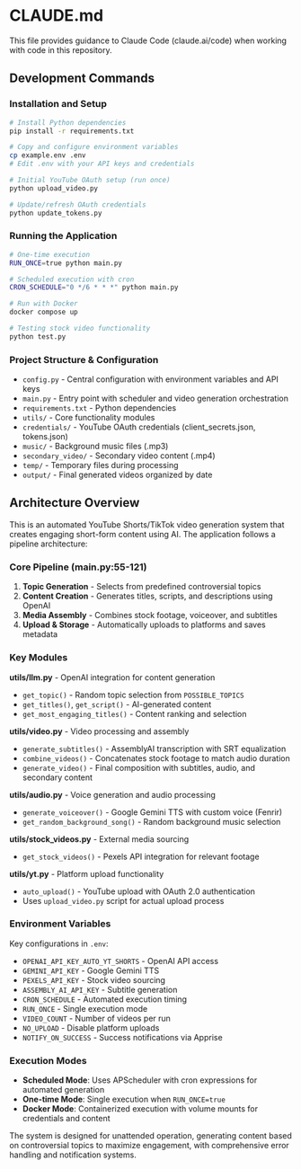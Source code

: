 # CLAUDE.md

This file provides guidance to Claude Code (claude.ai/code) when working with code in this repository.

## Development Commands

### Installation and Setup
```bash
# Install Python dependencies
pip install -r requirements.txt

# Copy and configure environment variables
cp example.env .env
# Edit .env with your API keys and credentials

# Initial YouTube OAuth setup (run once)
python upload_video.py

# Update/refresh OAuth credentials
python update_tokens.py
```

### Running the Application
```bash
# One-time execution
RUN_ONCE=true python main.py

# Scheduled execution with cron
CRON_SCHEDULE="0 */6 * * *" python main.py

# Run with Docker
docker compose up

# Testing stock video functionality
python test.py
```

### Project Structure & Configuration
- `config.py` - Central configuration with environment variables and API keys
- `main.py` - Entry point with scheduler and video generation orchestration
- `requirements.txt` - Python dependencies
- `utils/` - Core functionality modules
- `credentials/` - YouTube OAuth credentials (client_secrets.json, tokens.json)
- `music/` - Background music files (.mp3)
- `secondary_video/` - Secondary video content (.mp4)
- `temp/` - Temporary files during processing
- `output/` - Final generated videos organized by date

## Architecture Overview

This is an automated YouTube Shorts/TikTok video generation system that creates engaging short-form content using AI. The application follows a pipeline architecture:

### Core Pipeline (main.py:55-121)
1. **Topic Generation** - Selects from predefined controversial topics
2. **Content Creation** - Generates titles, scripts, and descriptions using OpenAI
3. **Media Assembly** - Combines stock footage, voiceover, and subtitles
4. **Upload & Storage** - Automatically uploads to platforms and saves metadata

### Key Modules

**utils/llm.py** - OpenAI integration for content generation
- `get_topic()` - Random topic selection from `POSSIBLE_TOPICS`
- `get_titles()`, `get_script()` - AI-generated content
- `get_most_engaging_titles()` - Content ranking and selection

**utils/video.py** - Video processing and assembly
- `generate_subtitles()` - AssemblyAI transcription with SRT equalization
- `combine_videos()` - Concatenates stock footage to match audio duration
- `generate_video()` - Final composition with subtitles, audio, and secondary content

**utils/audio.py** - Voice generation and audio processing
- `generate_voiceover()` - Google Gemini TTS with custom voice (Fenrir)
- `get_random_background_song()` - Random background music selection

**utils/stock_videos.py** - External media sourcing
- `get_stock_videos()` - Pexels API integration for relevant footage

**utils/yt.py** - Platform upload functionality
- `auto_upload()` - YouTube upload with OAuth 2.0 authentication
- Uses `upload_video.py` script for actual upload process

### Environment Variables
Key configurations in `.env`:
- `OPENAI_API_KEY_AUTO_YT_SHORTS` - OpenAI API access
- `GEMINI_API_KEY` - Google Gemini TTS
- `PEXELS_API_KEY` - Stock video sourcing
- `ASSEMBLY_AI_API_KEY` - Subtitle generation
- `CRON_SCHEDULE` - Automated execution timing
- `RUN_ONCE` - Single execution mode
- `VIDEO_COUNT` - Number of videos per run
- `NO_UPLOAD` - Disable platform uploads
- `NOTIFY_ON_SUCCESS` - Success notifications via Apprise

### Execution Modes
- **Scheduled Mode**: Uses APScheduler with cron expressions for automated generation
- **One-time Mode**: Single execution when `RUN_ONCE=true`
- **Docker Mode**: Containerized execution with volume mounts for credentials and content

The system is designed for unattended operation, generating content based on controversial topics to maximize engagement, with comprehensive error handling and notification systems.